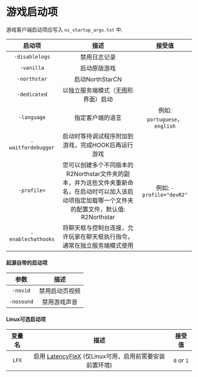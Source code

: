 # 游戏启动项

游戏客户端启动项应写入 `ns_startup_args.txt` 中.

|         启动项         |               描述              |            接受值            |
| :----------------: | :---------------------------: | :-----------------------: |
|   `-disablelogs`   |          禁用日志记录         |                           |
|     `-vanilla`     |            启动原版游戏           |                           |
|    `-northstar`    |            启动NorthStarCN            |                           |
|    `-dedicated`    |       以独立服务端模式（无图形界面）启动       |                           |
|     `-language`    |           指定客户端的语言          | 例如: `portuguese`，`english`  |
| `-waitfordebugger ` |        启动时等待调试程序附加到游戏，完成HOOK后再运行游戏      |                           |
|     `-profile=`    | 您可以创建多个不同版本的R2Northstar文件夹的副本，并为这些文件夹重新命名，在启动时可以加入该启动项指定加载哪一个文件夹的配置文件，默认值: R2Northstar | 例如: `-profile="devR2"` |
| `-enablechathooks` |        将聊天框与控制台连接，允许玩家在聊天框执行指令，通常在独立服务端模式使用     |                           |

#### 起源自带的启动项

|     参数     |     描述    |
| :--------: | :-------: |
|  `-novid`  | 禁用启动页视频 |
| `-nosound` |  禁用游戏声音 |

#### Linux可选启动项

|  变量名  |                                 描述                                |     接受值    |
| :---: | :---------------------------------------------------------------: | :--------: |
| `LFX` | 启用 [LatencyFleX](../playing-on-linux.md#latencyflex) (仅Linux可用，启用前需要安装前置环境) | `0` or `1` |